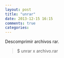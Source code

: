 ```yaml
---
layout: post
title: "unrar"
date: 2013-12-15 16:15
comments: true
categories: 
---
```

Descomprimir archivos rar.

>$ unrar x archivo.rar

